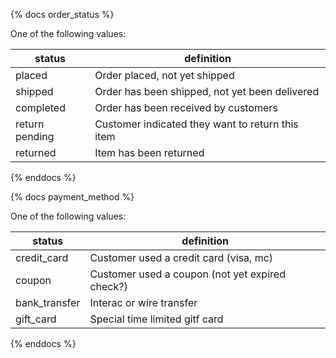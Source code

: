 {% docs order_status %}
	
One of the following values: 

| status         | definition                                       |
|----------------|--------------------------------------------------|
| placed         | Order placed, not yet shipped                    |
| shipped        | Order has been shipped, not yet been delivered   |
| completed      | Order has been received by customers             |
| return pending | Customer indicated they want to return this item |
| returned       | Item has been returned                           |

{% enddocs %}

{% docs payment_method %}
	
One of the following values: 

| status         | definition                                       |
|----------------|--------------------------------------------------|
| credit_card    | Customer used a credit card (visa, mc)           |            |
| coupon         | Customer used a coupon (not yet expired check?)  |
| bank_transfer  | Interac or wire transfer                         |
| gift_card      | Special time limited gitf card                   |    

{% enddocs %}